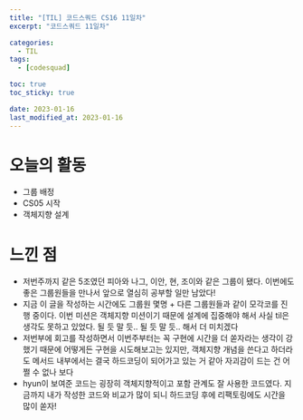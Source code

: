 ```yaml
---
title: "[TIL] 코드스쿼드 CS16 11일차"
excerpt: "코드스쿼드 11일차"

categories:
  - TIL
tags:
  - [codesquad]

toc: true
toc_sticky: true

date: 2023-01-16
last_modified_at: 2023-01-16
---
```


# 오늘의 활동
- 그룹 배정
- CS05 시작
- 객체지향 설계

# 느낀 점
- 저번주까지 같은 5조였던 피아와 나그, 이안, 현, 조이와 같은 그룹이 됐다. 이번에도 좋은 그룹원들을 만나서 앞으로 열심히 공부할 일만 남았다!
- 지금 이 글을 작성하는 시간에도 그룹원 몇명 + 다른 그룹원들과 같이 모각코를 진행 중이다. 이번 미션은 객체지향 미션이기 때문에 설계에 집중해야 해서 사실 til은 생각도 못하고 있었다. 될 듯 말 듯.. 될 듯 말 듯.. 해서 더 미치겠다
- 저번부에 회고를 작성하면서 이번주부터는 꼭 구현에 시간을 더 쏟자라는 생각이 강했기 때문에 어떻게든 구현을 시도해보고는 있지만, 객체지향 개념을 쓴다고 하더라도 메서드 내부에서는 결국 하드코딩이 되어가고 있는 거 같아 자괴감이 드는 건 어쩔 수 없나 보다
- hyun이 보여준 코드는 굉장히 객체지향적이고 포함 관계도 잘 사용한 코드였다. 지금까지 내가 작성한 코드와 비교가 많이 되니 하드코딩 후에 리팩토링에도 시간을 많이 쏟자!


